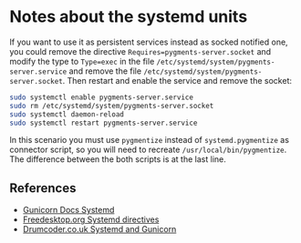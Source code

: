 # Notes about the systemd units

If you want to use it as persistent services instead as socked notified one, you could remove the directive `Requires=pygments-server.socket` and modify the type to `Type=exec` in the file `/etc/systemd/system/pygments-server.service` and remove the file `/etc/systemd/system/pygments-server.socket`. Then restart and enable the service and remove the socket:

```bash
sudo systemctl enable pygments-server.service
sudo rm /etc/systemd/system/pygments-server.socket
sudo systemctl daemon-reload
sudo systemctl restart pygments-server.service
```

In this scenario you must use `pygmentize` instead of `systemd.pygmentize` as connector script, so you will need to recreate `/usr/local/bin/pygmentize`. The difference between the both scripts is at the last line.

## References

* [Gunicorn Docs Systemd](https://docs.gunicorn.org/en/latest/deploy.html#systemd)
* [Freedesktop.org Systemd directives](https://www.freedesktop.org/software/systemd/man/systemd.service.html)
* [Drumcoder.co.uk Systemd and Gunicorn](https://drumcoder.co.uk/blog/2018/feb/04/systemd-and-gunicorn/)
